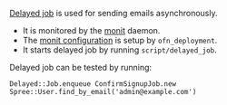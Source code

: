 [Delayed job](https://github.com/collectiveidea/delayed_job) is used for sending emails asynchronously.

* It is monitored by the [monit](https://mmonit.com/) daemon.
* The [monit configuration](https://github.com/openfoodfoundation/ofn_deployment/blob/master/roles/common/templates/monit.j2) is setup by `ofn_deployment`.
* It starts delayed job by running `script/delayed_job`.

Delayed job can be tested by running:

`Delayed::Job.enqueue ConfirmSignupJob.new Spree::User.find_by_email('admin@example.com')`

